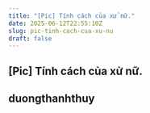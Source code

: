 ```yaml
---
title: "[Pic] Tính cách của xử nữ."
date: 2025-06-12T22:55:10Z
slug: pic-tinh-cach-cua-xu-nu
draft: false
---
```


## [Pic] Tính cách của xử nữ.

## duongthanhthuy

